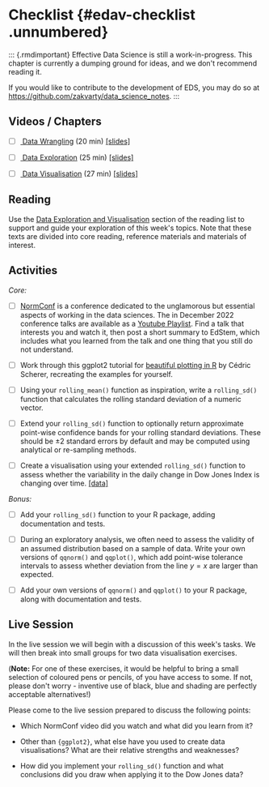 # Checklist {#edav-checklist .unnumbered}


::: {.rmdimportant} 
Effective Data Science is still a work-in-progress. This chapter is currently a dumping ground for ideas, and we don't recommend reading it. 

If you would like to contribute to the development of EDS, you may do so at <https://github.com/zakvarty/data_science_notes>.
:::

## Videos / Chapters 

- [ ] [ Data Wrangling](https://imperial.cloud.panopto.eu/Panopto/Pages/Viewer.aspx?id=b25a6d35-1e91-4090-b4f8-af9600b39086) (20 min) [[slides]](https://github.com/zakvarty/effective-data-science-slides-2022/raw/main/03-01-data-wrangling/03-01-data-wrangling.pdf)

- [ ] [ Data Exploration](https://imperial.cloud.panopto.eu/Panopto/Pages/Viewer.aspx?id=a986f50c-90fe-4379-b4a1-af9600ba22fd) (25 min) [[slides]](https://github.com/zakvarty/effective-data-science-slides-2022/raw/main/03-02-eda/03-02-data-exploration.pdf)
 
- [ ] [ Data Visualisation](https://imperial.cloud.panopto.eu/Panopto/Pages/Viewer.aspx?id=2ebbfa94-0b5d-45e9-b708-af8100d9664a) (27 min) [[slides]](https://github.com/zakvarty/effective-data-science-slides-2022/raw/main/03-03-data-visualisation/03-03-data-visualisation.pdf)


## Reading 

Use the [Data Exploration and Visualisation](#edav-reading) section of the reading list to support and guide your exploration of this week's topics. Note that these texts are divided into core reading, reference materials and materials of interest. 


## Activities 

_Core:_ 

- [ ] [NormConf](https://normconf.com/) is a conference dedicated to the unglamorous but essential aspects of working in the data sciences. The in December 2022 conference talks are available as a [Youtube Playlist](https://www.youtube.com/@normconf/videos). Find a talk that interests you and watch it, then post a short summary to EdStem, which includes what you learned from the talk and one thing that you still do not understand. 

- [ ] Work through this ggplot2 tutorial for [beautiful plotting in R](https://www.cedricscherer.com/2019/08/05/a-ggplot2-tutorial-for-beautiful-plotting-in-r/#text) by Cédric Scherer, recreating the examples for yourself.

- [ ]  Using your `rolling_mean()` function as inspiration, write a `rolling_sd()` function that calculates the rolling standard deviation of a numeric vector.

  - [ ] Extend your `rolling_sd()` function to optionally return approximate point-wise confidence bands for your rolling standard deviations. These should be $\pm2$ standard errors by default and may be computed using analytical or re-sampling methods.  
  
  - [ ] Create a visualisation using your extended `rolling_sd()` function to assess whether the variability in the daily change in Dow Jones Index is changing over time. [[data]](data/dowjones.csv) 

_Bonus:_

- [ ] Add your `rolling_sd()` function to your R package, adding documentation and tests.

- [ ] During an exploratory analysis, we often need to assess the validity of an assumed distribution based on a sample of data. Write your own versions of `qqnorm()` and `qqplot()`, which add point-wise tolerance intervals to assess whether deviation from the line $y=x$ are larger than expected. 

- [ ] Add your own versions of `qqnorm()` and `qqplot()` to your R package, along with documentation and tests.

## Live Session 

In the live session we will begin with a discussion of this week's tasks. We will then break into small groups for two data visualisation exercises.

(__Note:__ For one of these exercises, it would be helpful to bring a small selection of coloured pens or pencils, of you have access to some. If not, please don't worry - inventive use of black, blue and shading are perfectly acceptable alternatives!)


Please come to the live session prepared to discuss the following points: 

- Which NormConf video did you watch and what did you learn from it?

- Other than `{ggplot2}`, what else have you used to create data visualisations? What are their relative strengths and weaknesses?

- How did you implement your `rolling_sd()` function and what conclusions did you draw when applying it to the Dow Jones data?
 


